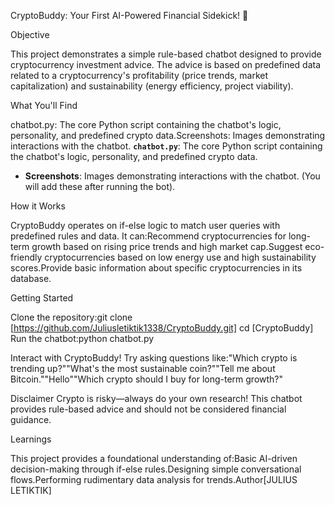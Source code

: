 CryptoBuddy: Your First AI-Powered Financial Sidekick! 🌟

Objective

This project demonstrates a simple rule-based chatbot designed to provide cryptocurrency investment advice. The advice is based on predefined data related to a cryptocurrency's profitability (price trends, market capitalization) and sustainability (energy efficiency, project viability).

What You'll Find

chatbot.py: The core Python script containing the chatbot's logic, personality, and predefined crypto data.Screenshots: Images demonstrating interactions with the chatbot.
  **`chatbot.py`**: The core Python script containing the chatbot's logic, personality, and predefined crypto data.
-   **Screenshots**: Images demonstrating interactions with the chatbot. (You will add these after running the bot).


How it Works

CryptoBuddy operates on if-else logic to match user queries with predefined rules and data. It can:Recommend cryptocurrencies for long-term growth based on rising price trends and high market cap.Suggest eco-friendly cryptocurrencies based on low energy use and high sustainability scores.Provide basic information about specific cryptocurrencies in its database.

Getting Started

Clone the repository:git clone [https://github.com/Juliusletiktik1338/CryptoBuddy.git]
cd [CryptoBuddy]
Run the chatbot:python chatbot.py

Interact with CryptoBuddy! Try asking questions like:"Which crypto is trending up?""What's the most sustainable coin?""Tell me about Bitcoin.""Hello""Which crypto should I buy for long-term growth?"

Disclaimer
Crypto is risky—always do your own research! This chatbot provides rule-based advice and should not be considered financial guidance.

Learnings

This project provides a foundational understanding of:Basic AI-driven decision-making through if-else rules.Designing simple conversational flows.Performing rudimentary data analysis for trends.Author[JULIUS LETIKTIK]
